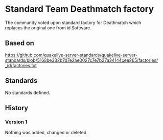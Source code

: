 # Standard Team Deathmatch factory

The community voted upon standard factory for Deathmatch which replaces the original one from id Software.

## Based on

https://github.com/quakelive-server-standards/quakelive-server-standards/blob/5168be332b7d7e2ae0027c7e7b27a34144cee265/factories/_id/factories.txt

## Standards

No standards defined.

## History

### Version 1

Nothing was added, changed or deleted.
